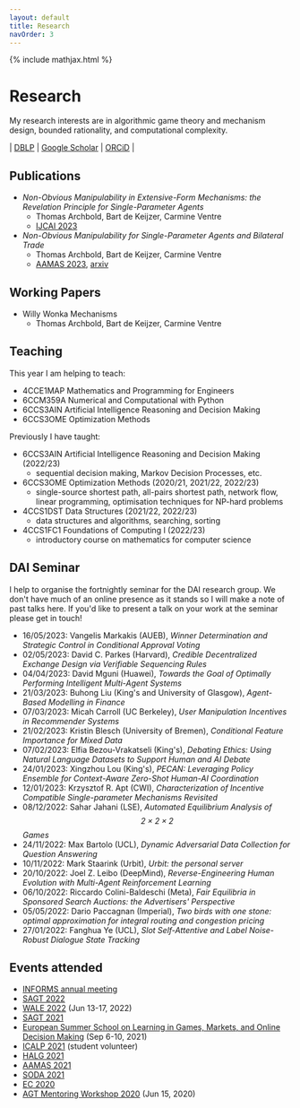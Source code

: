 ```yaml
---
layout: default
title: Research
navOrder: 3
---
```


{% include mathjax.html %}

# Research

My research interests are in algorithmic game theory and mechanism design, bounded rationality, and computational complexity.

| [DBLP](https://dblp.org/pid/313/9274) | [Google Scholar](https://scholar.google.com/citations?user=JPEeftgAAAAJ&hl=en) | [ORCiD](https://orcid.org/0000-0002-8007-1655) |

## Publications

- *Non-Obvious Manipulability in Extensive-Form Mechanisms: the Revelation Principle for Single-Parameter Agents*
	- Thomas Archbold, Bart de Keijzer, Carmine Ventre
	- [IJCAI 2023](https://www.ijcai.org/proceedings/2023/278)
- *Non-Obvious Manipulability for Single-Parameter Agents and Bilateral Trade*
	- Thomas Archbold, Bart de Keijzer, Carmine Ventre
	- [AAMAS 2023](https://dl.acm.org/doi/10.5555/3545946.3598884), [arxiv](https://arxiv.org/abs/2202.06660)

## Working Papers

- Willy Wonka Mechanisms
  - Thomas Archbold, Bart de Keijzer, Carmine Ventre

## Teaching

This year I am helping to teach:
- 4CCE1MAP Mathematics and Programming for Engineers
- 6CCM359A Numerical and Computational with Python
- 6CCS3AIN Artificial Intelligence Reasoning and Decision Making
- 6CCS3OME Optimization Methods

Previously I have taught:
- 6CCS3AIN Artificial Intelligence Reasoning and Decision Making (2022/23)
	- sequential decision making, Markov Decision Processes, etc.
- 6CCS3OME Optimization Methods (2020/21, 2021/22, 2022/23)
	- single-source shortest path, all-pairs shortest path, network flow, linear
	programming, optimisation techniques for NP-hard problems
- 4CCS1DST Data Structures (2021/22, 2022/23)
	- data structures and algorithms, searching, sorting
- 4CCS1FC1 Foundations of Computing I (2022/23)
	- introductory course on mathematics for computer science

## DAI Seminar

I help to organise the fortnightly seminar for the DAI research group.
We don't have much of an online presence as it stands so I will make a note of past talks here.
If you'd like to present a talk on your work at the seminar please get in touch!

- 16/05/2023: Vangelis Markakis (AUEB), _Winner Determination and Strategic Control in Conditional Approval Voting_
- 02/05/2023: David C. Parkes (Harvard), _Credible Decentralized Exchange Design via Verifiable Sequencing Rules_
- 04/04/2023: David Mguni (Huawei), _Towards the Goal of Optimally Performing Intelligent Multi-Agent Systems_
- 21/03/2023: Buhong Liu (King's and University of Glasgow), _Agent-Based Modelling in Finance_
- 07/03/2023: Micah Carroll (UC Berkeley), _User Manipulation Incentives in Recommender Systems_
- 21/02/2023: Kristin Blesch (University of Bremen), _Conditional Feature Importance for Mixed Data_
- 07/02/2023: Elfia Bezou-Vrakatseli (King's), _Debating Ethics: Using Natural Language Datasets to Support Human and AI Debate_
- 24/01/2023: Xingzhou Lou (King's), _PECAN: Leveraging Policy Ensemble for Context-Aware Zero-Shot Human-AI Coordination_
- 12/01/2023: Krzysztof R. Apt (CWI), _Characterization of Incentive Compatible Single-parameter Mechanisms Revisited_
- 08/12/2022: Sahar Jahani (LSE), _Automated Equilibrium Analysis of $$\mathit{2 \times 2 \times 2}$$ Games_
- 24/11/2022: Max Bartolo (UCL), _Dynamic Adversarial Data Collection for Question Answering_
- 10/11/2022: Mark Staarink (Urbit), _Urbit: the personal server_
- 20/10/2022: Joel Z. Leibo (DeepMind), _Reverse-Engineering Human Evolution with Multi-Agent Reinforcement Learning_
- 06/10/2022: Riccardo Colini-Baldeschi (Meta), _Fair Equilibria in Sponsored Search Auctions: the Advertisers' Perspective_
- 05/05/2022: Dario Paccagnan (Imperial), _Two birds with one stone: optimal approximation for integral routing and congestion pricing_
- 27/01/2022: Fanghua Ye (UCL), _Slot Self-Attentive and Label Noise-Robust Dialogue State Tracking_

## Events attended

- [INFORMS annual meeting](https://meetings.informs.org/wordpress/indianapolis2022/)
- [SAGT 2022](https://www.essex.ac.uk/events/2022/09/11/sagt-2022)
- [WALE 2022](https://wale.gr/) (Jun 13-17, 2022)
- [SAGT 2021](https://events.au.dk/sagt2021/)
- [European Summer School on Learning in Games, Markets, and Online Decision Making](https://sites.google.com/a/diag.uniroma1.it/algadimar/european-summer-school-september-6-10-2021) (Sep 6-10, 2021)
- [ICALP 2021](http://easyconferences.eu/icalp2021/) (student volunteer)
- [HALG 2021](https://highlightsofalgorithms.org/) 
- [AAMAS 2021](https://aamas2021.soton.ac.uk/)
- [SODA 2021](https://www.siam.org/conferences/cm/conference/soda21)
- [EC 2020](https://ec20.sigecom.org/)
- [AGT Mentoring Workshop 2020](https://www.cs.princeton.edu/~smattw/AMW20/index.html) (Jun 15, 2020)
